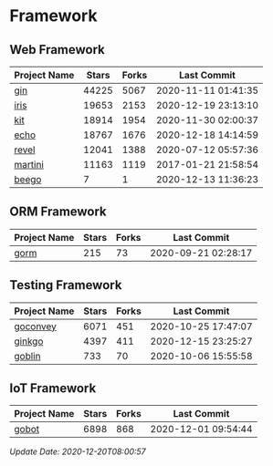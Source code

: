 # Framework

## Web Framework
| Project Name | Stars | Forks | Last Commit |
| ------------ | ----- | ----- | ----------- |
| [gin](https://github.com/gin-gonic/gin) | 44225 | 5067 | 2020-11-11 01:41:35 |
| [iris](https://github.com/kataras/iris) | 19653 | 2153 | 2020-12-19 23:13:10 |
| [kit](https://github.com/go-kit/kit) | 18914 | 1954 | 2020-11-30 02:00:37 |
| [echo](https://github.com/labstack/echo) | 18767 | 1676 | 2020-12-18 14:14:59 |
| [revel](https://github.com/revel/revel) | 12041 | 1388 | 2020-07-12 05:57:36 |
| [martini](https://github.com/go-martini/martini) | 11163 | 1119 | 2017-01-21 21:58:54 |
| [beego](https://github.com/astaxie/beego) | 7 | 1 | 2020-12-13 11:36:23 |

## ORM Framework
| Project Name | Stars | Forks | Last Commit |
| ------------ | ----- | ----- | ----------- |
| [gorm](https://github.com/jinzhu/gorm) | 215 | 73 | 2020-09-21 02:28:17 |

## Testing Framework
| Project Name | Stars | Forks | Last Commit |
| ------------ | ----- | ----- | ----------- |
| [goconvey](https://github.com/smartystreets/goconvey) | 6071 | 451 | 2020-10-25 17:47:07 |
| [ginkgo](https://github.com/onsi/ginkgo) | 4397 | 411 | 2020-12-15 23:25:27 |
| [goblin](https://github.com/franela/goblin) | 733 | 70 | 2020-10-06 15:55:58 |

## IoT Framework
| Project Name | Stars | Forks | Last Commit |
| ------------ | ----- | ----- | ----------- |
| [gobot](https://github.com/hybridgroup/gobot) | 6898 | 868 | 2020-12-01 09:54:44 |

*Update Date: 2020-12-20T08:00:57*